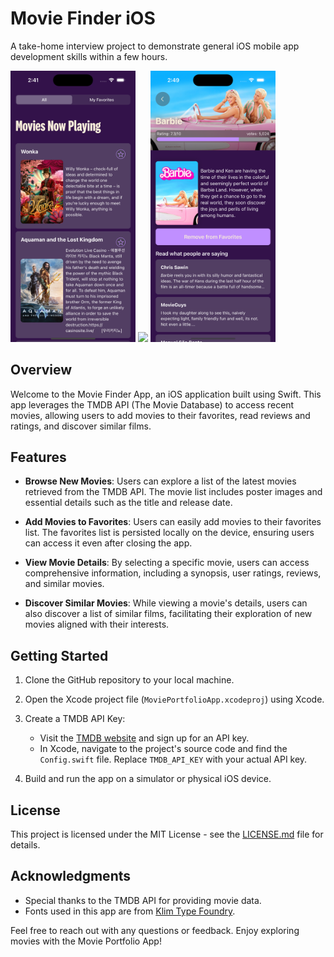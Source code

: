 # Movie Finder iOS
A take-home interview project to demonstrate general iOS mobile app development skills within a few hours.

<p float="left">
  <img src="screenshot.png" width="200" />
  <img src="recording.gif" width="200" /> 
  <img src="detail.png" width="200" /> 
  
</p>

## Overview
Welcome to the Movie Finder App, an iOS application built using Swift. This app leverages the TMDB API (The Movie Database) to access recent movies, allowing users to add movies to their favorites, read reviews and ratings, and discover similar films.

## Features

- **Browse New Movies**: Users can explore a list of the latest movies retrieved from the TMDB API. The movie list includes poster images and essential details such as the title and release date.

- **Add Movies to Favorites**: Users can easily add movies to their favorites list. The favorites list is persisted locally on the device, ensuring users can access it even after closing the app.

- **View Movie Details**: By selecting a specific movie, users can access comprehensive information, including a synopsis, user ratings, reviews, and similar movies.

- **Discover Similar Movies**: While viewing a movie's details, users can also discover a list of similar films, facilitating their exploration of new movies aligned with their interests.

## Getting Started

1. Clone the GitHub repository to your local machine.

2. Open the Xcode project file (`MoviePortfolioApp.xcodeproj`) using Xcode.

3. Create a TMDB API Key:

   - Visit the [TMDB website](https://www.themoviedb.org/documentation/api) and sign up for an API key.
   - In Xcode, navigate to the project's source code and find the `Config.swift` file. Replace `TMDB_API_KEY` with your actual API key.

4. Build and run the app on a simulator or physical iOS device.


## License

This project is licensed under the MIT License - see the [LICENSE.md](LICENSE.md) file for details.

## Acknowledgments

- Special thanks to the TMDB API for providing movie data.
- Fonts used in this app are from [Klim Type Foundry](https://klim.co.nz/collections/national-2/).

Feel free to reach out with any questions or feedback. Enjoy exploring movies with the Movie Portfolio App!
